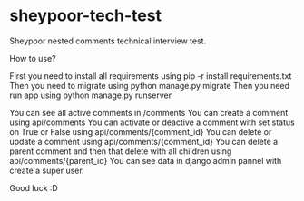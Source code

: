 # sheypoor-tech-test
Sheypoor nested comments technical interview test.

How to use?

First you need to install all requirements using pip -r install requirements.txt
Then you need to migrate using python manage.py migrate
Then you need run app using python manage.py runserver



You can see all active comments in /comments
You can create a comment using api/comments
You can activate or deactive a comment with set status on True or False using api/comments/{comment_id}
You can delete or update a comment using api/comments/{comment_id}
You can delete a parent comment and then that delete with all children using api/comments/{parent_id}
You can see data in django admin pannel with create a super user.

Good luck :D
